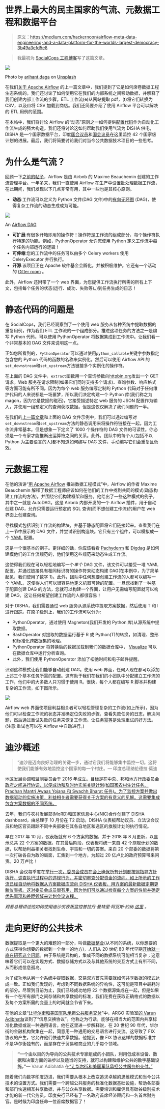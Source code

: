 # 世界上最大的民主国家的气流、元数据工程和数据平台

> 原文：<https://medium.com/hackernoon/airflow-meta-data-engineering-and-a-data-platform-for-the-worlds-largest-democracy-3b49a3efd5e8>

> 我最初为 [SocialCops 工程博客](https://blog.socialcops.com/technology/engineering/airflow-meta-data-engineering-disha/)写了这篇文章。

![](img/68eb229c8c5eb6ad3ad55115ecf0438c.png)

Photo by [arihant daga](https://unsplash.com/photos/a9KHeyRyFJU?utm_source=unsplash&utm_medium=referral&utm_content=creditCopyText) on [Unsplash](https://unsplash.com/?utm_source=unsplash&utm_medium=referral&utm_content=creditCopyText)

在我们[关于 Apache Airflow](https://blog.socialcops.com/technology/data-science/apache-airflow-disease-outbreaks-india/) 的上一篇文章中，我们提到了它是如何席卷数据工程生态系统的。我们还讨论了如何使用它在我们的内部系统之间移动数据，并解释了我们创建内部工作流的步骤。ETL 工作流(e)从网站提取 pdf，(t)将它们转换为 CSV，以及(l)将 CSV 加载到商店。我们还简要介绍了使用 Airflow 平台可以解决的 ETL 用例的范围。

在本帖中，我们将讨论 Airflow 的“动态”原则之一如何提供[配置代码](https://confluence.atlassian.com/bamboo/what-is-configuration-as-code-894743909.html)作为自动化工作流生成的强大构造。我们还将讨论这如何帮助我们使用气流为 DISHA 供电，DISHA 是一个国家数据平台，印度[国会议员](https://en.wikipedia.org/wiki/Member_of_Parliament,_Lok_Sabha)和[国会议员](https://en.wikipedia.org/wiki/Member_of_the_Legislative_Assembly_(India))在这里监控 42 个国家级计划的进展。最后，我们将简要讨论我们对当今公共数据技术项目的一些思考。

# 为什么是气流？

回顾一下[之前的帖子](https://blog.socialcops.com/technology/data-science/apache-airflow-disease-outbreaks-india/)，Airflow 是由 Airbnb 的 Maxime Beauchemin 创建的工作流管理平台。一年多来，我们一直使用 Airflow 在生产中设置批处理数据工作流，在此期间，我们发现以下几点非常有用，其中一些也是其核心原则。

*   **动态**:工作流可以定义为 Python 文件(DAG 文件)中的[有向无环图](https://en.wikipedia.org/wiki/Directed_acyclic_graph) (DAG)，使得复杂工作流的动态生成成为可能。

![](img/efba80127db7adc76a1729495a829969.png)

An [Airflow DAG](https://airflow.apache.org/concepts.html)

*   **可扩展**:有很多开箱即用的操作符！操作符是工作流的组成部分，每个操作符执行特定的功能。例如，PythonOperator 允许您使用 Python 定义工作流中每个任务内部运行的逻辑！
*   **可伸缩**:您的工作流中的任务可以由多个 Celery workers 使用 CeleryExecutor 并行执行。
*   **开源**:该项目正在 Apache 软件基金会孵化，并被积极维护。它还有一个活动的 [Gitter room](https://gitter.im/apache/incubator-airflow) 。

此外，Airflow 还附带了一个 web 界面，为您提供工作流执行所需的所有上下文，包括每个任务的状态(运行、成功、失败等)。)到任务生成的日志！

# 静态代码的问题是

在 SocialCops，我们已经观察到了一个使用 web 服务从各种系统中提取数据的重复用例，作为我们 ETL 工作流的一个组成部分。推进这项任务的方法之一是编写 Python 代码，可以使用 PythonOperator 将数据集成到工作流中。让我们看一个非常基本的 DAG 文件来说明这一点。

正如您所看到的，`PythonOperator`可以通过使用`python_callable`关键字参数指定包含您的 Python 代码的函数的名称来实例化。然后可以使用 Airflow API 的`set_downstream`和`set_upstream`方法链接多个实例化的操作符。

在上面的 DAG 文件中，`extract`函数用一个查询参数向[httpbin.org](http://httpbin.org/)发出一个 GET 请求。Web 服务在请求限制(如果它们同时支持多个请求)、查询参数、响应格式等方面可能有所不同。因为为每个 web 服务编写定制的 Python 代码对于任何维护代码的人来说都是一场噩梦，所以我们决定构建一个 Python 库(我们称之为 magon，因为它是数据的磁石)，它接受描述特定 web 服务的 JSON 配置作为输入，并使用一组预定义的查询获取数据。但是这仅仅解决了我们问题的一半。

在我们的[上一篇文章](https://blog.socialcops.com/technology/data-science/apache-airflow-disease-outbreaks-india/)和上面的 DAG 文件示例中，我们可以通过编写对`set_downstream`和`set_upstream`方法的静态调用来将操作符链接在一起，因为工作流非常基本。但是想象一下定义了 1000 个操作符的 DAG 文件的可读性。你必须是一个专家才能推断出运算符之间的关系。此外，团队中的每个人(包括不以 Python 为主要语言的人)都不知道如何编写 DAG 文件，手动编写它们会重复且低效。

# 元数据工程

在他的演讲“[用 Apache Airflow](https://www.youtube.com/watch?v=23_1WlxGGM4) 推进数据工程模式”中，Airflow 的作者 Maxime Beauchemin 解释了数据工程师应该如何在他们的工作中找到共同的模式(动态构建工作流的方法)，并围绕它们构建框架和服务。他给出了一些这种模式的例子，其中之一就是 AutoDAG。这是 Airbnb 内部开发的一个 Airflow 插件，用于自动创建 DAG，允许只需要运行预定的 SQL 查询(而不想创建工作流)的用户在 web 界面上创建查询。

寻找模式包括识别工作流的构建块，并基于静态配置将它们链接起来。查看我们在上一节中展示的 DAG 文件，并尝试识别构造块。它只有三个组件，可以模拟成一个 [YAML](https://en.wikipedia.org/wiki/YAML) 配置。

这是一个很基本的例子。更详细的话，你应该看看 [Pachyderm](http://docs.pachyderm.io/en/latest/reference/pipeline_spec.html) 和 [Digdag](http://docs.digdag.io/workflow_definition.html) 是如何建模他们的工作流规范的，他们使用这些规范来动态生成工作流。

这使得我们现在可以轻松地编写一个*单个* DAG 文件，该文件可以接受一堆 YAML 配置，并通过链接具有相同标识符的操作符来动态构建 DAG(在本例中，为了简单起见，我们使用了数字 1)。此外，团队中任何想要创建工作流的人都可以编写一个 YAML，这使得人们可以很容易地定义机器可读的配置。一旦您找到了一种基于配置创建 DAG 的方法，您就可以构建一个界面，让用户无需编写配置就可以构建 DAG，这让任何希望创建工作流的人都很容易！

对于 DISHA，我们需要通过 web 服务从源系统中提取方案数据，然后使用 T 和 l 进行跟踪。在原子级别上，我们的工作流可以分为:

*   PythonOperator，通过使用 Magneton(我们开发的 Python 库)从源系统中提取数据。
*   BashOperator 对提取的数据运行基于 R 或 Python(T)的转换，如清理、整形和标准化跨数据集的地理。
*   PythonOperator 将转换后的数据加载到我们的数据仓库中， [Visualize](https://socialcops.com/visualize/) 可以在数据仓库中运行分析查询。
*   此外，我们使用 PythonOperator 添加了松弛时间和电子邮件提醒。

识别这种模式让我们能够自动创建 DAG。使用 web 界面，任何人现在都可以添加上述三个基本任务所需的配置。这有助于我们在我们的小团队中分配建立工作流的工作，他们中的大多数人只习惯于使用 R。很快，每个人都在编写 R 脚本并构建复杂的工作流，如下图所示。

![](img/f3eab6a2b29a5ddb664540bfc9210c8c.png)

Airflow web 界面使项目利益相关者可以轻松管理复杂的工作流(如上所示)，因为他们可以检查工作流的状态并准确定位失败的步骤，查看失败任务的日志，解决问题，然后通过重试失败的任务来恢复工作流。让任务[幂等](https://en.wikipedia.org/wiki/Idempotence)是处理重试的好方法。(注意:重试也可以在 Airflow 中自动进行。)

# 迪沙概述

> “迪沙是迈向良好治理的关键一步，通过它我们将能够集中监控一切。这将使我们能够有效地监控这个国家的每一个村庄。— 印度总理纳伦德拉·莫迪

地区发展协调和监测委员会于 2016 年成立[。目标是在中央、邦和地方行政委员会政府之间进行协调，以便成功和及时地实施关键计划(如国家农村生计任务、Pradhan Mantri Awaas Yojana 和 Swachh Bharat 任务)。为了监控方案并做出数据驱动的实施决策，利益相关者需要获得关于方案的有意义的见解。这需要集成包含方案数据的不同系统。](http://pib.nic.in/newsite/mbErel.aspx?relid=147922)

去年，我们与农村发展部(MoRD)和国家信息中心(NIC)合作创建了 DISHA dashboard，由总理于 10 月份在 T2 启动。DISHA 仪表板帮助议员、立法议会议员和地区官员跟踪不同中央部委在其各自地区和选区的旗舰计划的执行情况。

早在 2017 年 10 月，仪表板就有 6 个方案的数据，并于 2018 年 8 月更新，以显示总共 22 个方案的数据。在其最后阶段，仪表板将统一来自 42 个旗舰计划的数据，以帮助利益相关者找到生命、宇宙和一切的答案。来自 20 个部委的数据将第一次打破各自为政的局面，汇集到一个地方，为超过 20 亿卢比的政府预算带来问责。20 万卢比！

DISHA 会议每季度在[举行一次，委员会成员在会上确保所有计划都按照指导方针执行，调查执行过程中的违规行为，并密切审查分配资金的流向。如上所示的工作流已经自动地将数据从方案数据库流向 DISHA 仪表板，用方案的最新数据定期更新仪表板。这对委员会成员很有用，因为他们可以通过检查每个方案的性能并确定优先事项和差距领域来计划会议议程。](http://pib.nic.in/newsite/mbErel.aspx?relid=147922)

*观看总理讲述他如何使用迪沙仪表板监控普拉丹·曼特里·阿瓦斯·约纳* [*这里*](https://blog.socialcops.com/inside-sc/announcements/pm-narendra-modi-monitoring-pmay-disha-dashboard/) *。*

# 走向更好的公共技术

数据提取是一个更大的难题的一部分，叫做[数据整合](https://en.wikipedia.org/wiki/Data_integration)(从不同的系统，以你想要的方式获得你想要的数据到一个单一的地方)，人们从 20 世纪 80 年代早期[开始就一直在研究这个问题](https://dl.acm.org/citation.cfm?id=1500483)。由于系统是异构的，集成不同的数据系统可能相当复杂；这意味着它们可以在实现方式、数据存储方式以及与其他系统的交互方式上有所不同，从而形成信息孤岛。

为了成功地从另一个系统中提取数据，交易双方首先需要就如何共享数据的模式达成一致。正如我们发现的，考虑到不同数据系统的异构性，这可能是项目中最耗时的部分。尽管到目前为止，我们已经成功地将 22 个数据源集成在一起，但是如果有一个在所有部门之间存储和共享数据的标准，我们花费在获取正确格式的数据以及每个方案所需的变量上的时间就会节省下来。

在他的文章“[让华尔街和美国军队承担公共服务交付](/a-r-g-o/bringing-wall-street-technology-to-bear-on-public-service-delivery-26f8d794c1d5)”中，ARGO 实验室[的 Varun Adibhatla](http://www.argolabs.org/)谈到了“信息交换协议”。他称之为行话，能够在相当大的范围内共享标准化数据或说一种通用语言。他在这里进一步解释说，在 20 世纪 90 年代，华尔街的金融机构聚集在一起，同意用一种通用的交易语言进行交流。这导致了 FIX 协议的产生，它允许他们快速共享数据。他提到，像 FIX 协议这样的数据标准并不是华尔街独有的，而是存在于贸易和商业的几乎每个领域。

> **“一个由以目的为导向的公共技术专家组成的小团队，利用低成本设备、数据和决策方面的进步以及适当的支持，就可以构建和维护公共的数字基础设施。”—** Varun Adibhatla 在[“让华尔街和美国军队承担公共服务的交付。”](/a-r-g-o/bringing-wall-street-technology-to-bear-on-public-service-delivery-26f8d794c1d5)

随着我们向数字印度迈进，我们需要从根本上改变追求卓越的思维模式和当今公共技术的设置方式。我们需要一个跨越公共服务的标准化数据基础设施，帮助各部委和部门快速相互共享数据，并与公众共享数据。需要培训和雇佣具有硅谷级别技术才能的新一代公务员。印度央行已经有了一名政府首席经济顾问和一名首席财务官。是时候为印度任命一位首席数据官了！